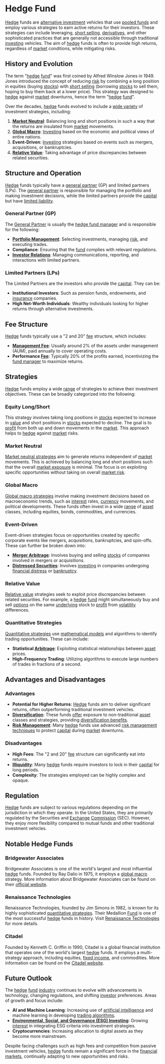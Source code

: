 # Hedge Fund

[Hedge](../h/hedge.md) funds are [alternative investment](../a/alternative_investment.md) vehicles that use [pooled funds](../p/pooled_funds.md) and employ various strategies to earn active returns for their investors. These strategies can include leveraging, [short selling](../s/short_selling.md), [derivatives](../d/derivatives.md), and other sophisticated practices that are generally not accessible through traditional [investing](../i/investing.md) vehicles. The aim of [hedge](../h/hedge.md) funds is often to provide high returns, regardless of [market](../m/market.md) conditions, while mitigating risks.

## History and Evolution

The term "[hedge](../h/hedge.md) [fund](../f/fund.md)" was first coined by Alfred Winslow Jones in 1949. Jones introduced the concept of reducing [risk](../r/risk.md) by combining a long position in equities (buying [stocks](../s/stock.md)) with [short selling](../s/short_selling.md) (borrowing [stocks](../s/stock.md) to sell them, hoping to buy them back at a lower price). This strategy was designed to [hedge](../h/hedge.md) against [market](../m/market.md) downturns, hence the term "[hedge](../h/hedge.md) [fund](../f/fund.md)".

Over the decades, [hedge](../h/hedge.md) funds evolved to include a [wide variety](../w/wide_variety.md) of investment strategies, including:

1. **[Market Neutral](../m/market_neutral.md)**: Balancing long and short positions in such a way that the returns are insulated from [market](../m/market.md) movements.
2. **[Global Macro](../g/global_macro.md)**: [Investing](../i/investing.md) based on the economic and political views of entire nations.
3. **Event-Driven**: [Investing](../i/investing.md) strategies based on events such as mergers, acquisitions, or bankruptcies.
4. **[Relative Value](../r/relative_value.md)**: Taking advantage of price discrepancies between related securities.

## Structure and Operation

[Hedge](../h/hedge.md) funds typically have a [general partner](../g/general_partner.md) (GP) and limited partners (LPs). The [general partner](../g/general_partner.md) is responsible for managing the portfolio and making investment decisions, while the limited partners provide the [capital](../c/capital.md) but have [limited liability](../l/limited_liability.md).

### General Partner (GP)

The [General Partner](../g/general_partner.md) is usually the [hedge fund manager](../h/hedge_fund_manager.md) and is responsible for the following:

- **[Portfolio Management](../p/par.md)**: Selecting investments, managing [risk](../r/risk.md), and executing trades.
- **Compliance**: Ensuring that the [fund](../f/fund.md) complies with relevant regulations.
- **[Investor Relations](../i/investor_relations.md)**: Managing communications, reporting, and interactions with limited partners.

### Limited Partners (LPs)

The Limited Partners are the investors who provide the [capital](../c/capital.md). They can be:

- **Institutional Investors**: Such as pension funds, endowments, and [insurance](../i/insurance.md) companies.
- **High Net-Worth Individuals**: Wealthy individuals looking for higher returns through alternative investments.

## Fee Structure

[Hedge](../h/hedge.md) funds typically use a "2 and 20" [fee](../f/fee.md) structure, which includes:

- **[Management Fee](../m/management_fee.md)**: Usually around 2% of the assets under management (AUM), paid annually to cover operating costs.
- **Performance [Fee](../f/fee.md)**: Typically 20% of the profits earned, incentivizing the [fund manager](../f/fund_manager.md) to maximize returns.

## Strategies

[Hedge](../h/hedge.md) funds employ a wide [range](../r/range.md) of strategies to achieve their investment objectives. These can be broadly categorized into the following:

### Equity Long/Short

This strategy involves taking long positions in [stocks](../s/stock.md) expected to increase in [value](../v/value.md) and short positions in [stocks](../s/stock.md) expected to decline. The goal is to [profit](../p/profit.md) from both up and down movements in the [market](../m/market.md). This approach helps to [hedge](../h/hedge.md) against [market](../m/market.md) risks.

### Market Neutral

[Market neutral strategies](../m/market_neutral_strategies.md) aim to generate returns independent of [market](../m/market.md) movements. This is achieved by balancing long and short positions such that the overall [market exposure](../m/market_exposure.md) is minimal. The focus is on exploiting specific opportunities without taking on overall [market risk](../m/market_risk.md).

### Global Macro

[Global macro strategies](../g/global_macro_strategies.md) involve making investment decisions based on macroeconomic trends, such as [interest](../i/interest.md) rates, [currency](../c/currency.md) movements, and political developments. These funds often invest in a wide [range](../r/range.md) of [asset](../a/asset.md) classes, including equities, bonds, commodities, and currencies.

### Event-Driven

Event-driven strategies focus on opportunities created by specific corporate events like mergers, acquisitions, bankruptcies, and spin-offs. These can further be broken down into:

- **[Merger Arbitrage](../m/merger_arbitrage.md)**: Involves buying and selling [stocks](../s/stock.md) of companies involved in mergers or acquisitions.
- **[Distressed Securities](../d/distressed_securities.md)**: Involves [investing](../i/investing.md) in companies undergoing [financial distress](../f/financial_distress.md) or [bankruptcy](../b/bankruptcy.md).

### Relative Value

[Relative value](../r/relative_value.md) strategies seek to exploit price discrepancies between related securities. For example, a [hedge](../h/hedge.md) [fund](../f/fund.md) might simultaneously buy and sell [options](../o/options.md) on the same [underlying](../u/underlying.md) stock to [profit](../p/profit.md) from [volatility](../v/volatility.md) differences.

### Quantitative Strategies

[Quantitative strategies](../q/quantitative_strategies_in_trading.md) use [mathematical models](../m/mathematical_models_in_trading.md) and algorithms to identify trading opportunities. These can include:

- **Statistical [Arbitrage](../a/arbitrage.md)**: Exploiting statistical relationships between [asset](../a/asset.md) prices.
- **High-Frequency Trading**: Utilizing algorithms to execute large numbers of trades in fractions of a second.

## Advantages and Disadvantages

### Advantages

- **Potential for Higher Returns**: [Hedge](../h/hedge.md) funds aim to deliver significant returns, often outperforming traditional investment vehicles.
- **[Diversification](../d/diversification.md)**: These funds [offer](../o/offer.md) exposure to non-traditional [asset](../a/asset.md) classes and strategies, providing [diversification benefits](../d/diversification_benefits.md).
- **[Risk Management](../r/risk_management.md)**: Many [hedge](../h/hedge.md) funds use advanced [risk management techniques](../r/risk_management_techniques.md) to protect [capital](../c/capital.md) during [market](../m/market.md) downturns.

### Disadvantages

- **High Fees**: The "2 and 20" [fee](../f/fee.md) structure can significantly eat into returns.
- **[Illiquidity](../i/illiquid.md)**: Many [hedge](../h/hedge.md) funds require investors to lock in their [capital](../c/capital.md) for long periods.
- **Complexity**: The strategies employed can be highly complex and opaque.

## Regulation

[Hedge](../h/hedge.md) funds are subject to various regulations depending on the jurisdiction in which they operate. In the United States, they are primarily regulated by the Securities and [Exchange](../e/exchange.md) [Commission](../c/commission.md) (SEC). However, they enjoy more flexibility compared to mutual funds and other traditional investment vehicles.

## Notable Hedge Funds

### Bridgewater Associates

Bridgewater Associates is one of the world's largest and most influential [hedge](../h/hedge.md) funds. Founded by Ray Dalio in 1975, it employs a [global macro](../g/global_macro.md) strategy. More information about Bridgewater Associates can be found on their [official website](https://www.bridgewater.com).

### Renaissance Technologies

Renaissance Technologies, founded by Jim Simons in 1982, is known for its highly sophisticated [quantitative strategies](../q/quantitative_strategies_in_trading.md). Their Medallion [Fund](../f/fund.md) is one of the most successful [hedge](../h/hedge.md) funds in history. Visit [Renaissance Technologies](https://www.rentec.com) for more details.

### Citadel

Founded by Kenneth C. Griffin in 1990, Citadel is a global financial institution that operates one of the world's largest [hedge](../h/hedge.md) funds. It employs a multi-strategy approach, including equities, [fixed income](../f/fixed_income.md), and commodities. More information can be found on the [Citadel website](https://www.citadel.com).

## Future Outlook

The [hedge](../h/hedge.md) [fund](../f/fund.md) [industry](../i/industry.md) continues to evolve with advancements in technology, changing regulations, and shifting [investor](../i/investor.md) preferences. Areas of growth and focus include:

- **AI and Machine Learning**: Increasing use of [artificial intelligence](../a/artificial_intelligence_in_trading.md) and machine learning in developing [trading algorithms](../t/trading_algorithms.md).
- **[Environmental, Social, and Governance (ESG) Investing](../e/environmental_social_and_governance_(esg)_investing.md)**: Growing [interest](../i/interest.md) in integrating ESG criteria into investment strategies.
- **Cryptocurrencies**: Increasing allocation to digital assets as they become more mainstream.

Despite facing challenges such as high fees and competition from passive investment vehicles, [hedge](../h/hedge.md) funds remain a significant force in the [financial markets](../f/financial_market.md), continually adapting to new opportunities and risks.